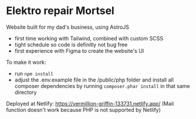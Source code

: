 # Elektro repair Mortsel

Website built for my dad's business, using AstroJS

- first time working with Tailwind, combined with custom SCSS
- tight schedule so code is definitly not bug free
- first experience with Figma to create the website's UI

To make it work:
- run `npm install`
- adjust the .env.example file in the /public/php folder and install all composer dependencies by running `composer.phar install` in that same directory

Deployed at Netlify: https://vermillion-griffin-133731.netlify.app/ (Mail function doesn't work because PHP is not supported by Netlify)
